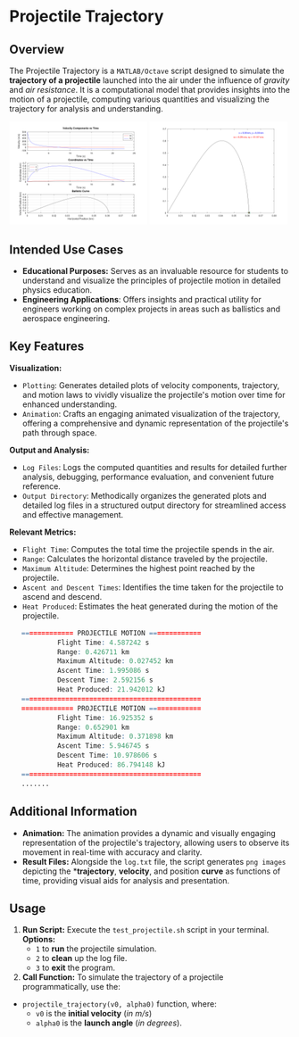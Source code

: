 # Projectile Trajectory

## Overview

The Projectile Trajectory is a `MATLAB/Octave` script designed to simulate the **trajectory of a projectile** launched into the air under the influence of *gravity* and *air resistance*. It is a computational model that provides insights into the motion of a projectile, computing various quantities and visualizing the trajectory for analysis and understanding.

<img src="./output/images/velocity_position_curve.png" alt="VELOCITY_POSITION_CURVE" width="49%" /> <img src="./output/images/trajectory_animation.png" alt="TRAJECTORY_ANIMATION" width="49%" />

## Intended Use Cases

- **Educational Purposes:** Serves as an invaluable resource for students to understand and visualize the principles of projectile motion in detailed physics education.
- **Engineering Applications**: Offers insights and practical utility for engineers working on complex projects in areas such as ballistics and aerospace engineering.

## Key Features

**Visualization:**

- `Plotting`: Generates detailed plots of velocity components, trajectory, and motion laws to vividly visualize the projectile's motion over time for enhanced understanding.
- `Animation`: Crafts an engaging animated visualization of the trajectory, offering a comprehensive and dynamic representation of the projectile's path through space.

**Output and Analysis:**

- `Log Files`: Logs the computed quantities and results for detailed further analysis, debugging, performance evaluation, and convenient future reference.
- `Output Directory`: Methodically organizes the generated plots and detailed log files in a structured output directory for streamlined access and effective management.

**Relevant Metrics:**

- `Flight Time`: Computes the total time the projectile spends in the air.
- `Range`: Calculates the horizontal distance traveled by the projectile.
- `Maximum Altitude`: Determines the highest point reached by the projectile.
- `Ascent and Descent Times`: Identifies the time taken for the projectile to ascend and descend.
- `Heat Produced`: Estimates the heat generated during the motion of the projectile.

```r
   ============= PROJECTILE MOTION =============
            Flight Time: 4.587242 s
            Range: 0.426711 km
            Maximum Altitude: 0.027452 km
            Ascent Time: 1.995086 s
            Descent Time: 2.592156 s
            Heat Produced: 21.942012 kJ
   =============================================
   ============= PROJECTILE MOTION =============
            Flight Time: 16.925352 s
            Range: 0.652901 km
            Maximum Altitude: 0.371898 km
            Ascent Time: 5.946745 s
            Descent Time: 10.978606 s
            Heat Produced: 86.794148 kJ
   =============================================
   .......
```

## Additional Information

- **Animation:** The animation provides a dynamic and visually engaging representation of the projectile's trajectory, allowing users to observe its movement in real-time with accuracy and clarity.
- **Result Files:** Alongside the `log.txt` file, the script generates `png images` depicting the ***trajectory**, **velocity**, and position **curve** as functions of time, providing visual aids for analysis and presentation.

## Usage

1. **Run Script:** Execute the `test_projectile.sh` script in your terminal.
**Options:**
   - `1` to **run** the projectile simulation.
   - `2` to **clean** up the log file.
   - `3` to **exit** the program.
2. **Call Function:** To simulate the trajectory of a projectile programmatically, use the:

- `projectile_trajectory(v0, alpha0)` function, where:
  - `v0` is the **initial velocity** (*in m/s*)
  - `alpha0` is the **launch angle** (*in degrees*).
